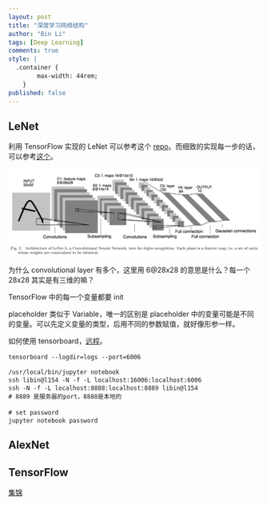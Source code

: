 ```yaml
---
layout: post
title: "深度学习网络结构"
author: "Bin Li"
tags: [Deep Learning]
comments: true
style: |
  .container {
        max-width: 44rem;
    } 
published: false
---
```


## LeNet
利用 TensorFlow 实现的 LeNet 可以参考这个 [repo](https://github.com/ganyc717/LeNet)。而细致的实现每一步的话，可以参考[这个](https://www.kaggle.com/malekbadreddine/tensorflow-convnet-lenet-5)。

![](/images/media/15177311265892.jpg)


为什么 convolutional layer 有多个，这里用 6@28x28 的意思是什么？每一个 28x28 其实是有三维的嘛？

TensorFlow 中的每一个变量都要 init

placeholder 类似于 Variable，唯一的区别是 placeholder 中的变量可能是不同的变量。可以先定义变量的类型，后用不同的参数赋值，就好像形参一样。

如何使用 tensorboard，[远程](https://stackoverflow.com/questions/37987839/how-can-i-run-tensorboard-on-a-remote-server)。
```shell
tensorboard --logdir=logs --port=6006
```

```
/usr/local/bin/jupyter notebook
ssh libin@l154 -N -f -L localhost:16006:localhost:6006
ssh -N -f -L localhost:8888:localhost:8889 libin@l154
# 8889 是服务器的port，8888是本地的

# set password
jupyter notebook password
```

## AlexNet


## TensorFlow
[集锦](https://github.com/jtoy/awesome-tensorflow)

